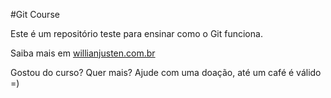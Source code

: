 #Git Course

Este é um repositório teste para ensinar como o Git funciona.

Saiba mais em [willianjusten.com.br](http://www.willianjusten.com.br)

Gostou do curso? Quer mais? Ajude com uma doação, até um café é válido =)


